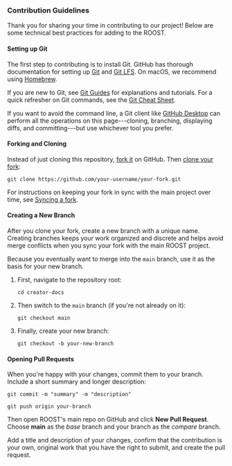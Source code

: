 ### Contribution Guidelines
Thank you for sharing your time in contributing to our project! Below are some technical best practices for adding to the ROOST.

#### Setting up Git

The first step to contributing is to install Git. GitHub has thorough documentation for setting up [Git](https://docs.github.com/en/get-started/quickstart/set-up-git) and [Git LFS](https://docs.github.com/en/repositories/working-with-files/managing-large-files/installing-git-large-file-storage). On macOS, we recommend using [Homebrew](https://brew.sh/).

If you are new to Git, see [Git Guides](https://github.com/git-guides/) for explanations and tutorials. For a quick refresher on Git commands, see the [Git Cheat Sheet](https://education.github.com/git-cheat-sheet-education.pdf).

If you want to avoid the command line, a Git client like [GitHub Desktop](https://desktop.github.com) can perform all the operations on this page---cloning, branching, displaying diffs, and committing---but use whichever tool you prefer.

#### Forking and Cloning

Instead of just cloning this repository, [fork it](https://docs.github.com/en/get-started/quickstart/fork-a-repo#forking-a-repository) on GitHub. Then [clone your fork](https://docs.github.com/en/get-started/quickstart/fork-a-repo#cloning-your-forked-repository):

```shell
git clone https://github.com/your-username/your-fork.git
```
For instructions on keeping your fork in sync with the main project over time, see [Syncing a fork](https://docs.github.com/en/pull-requests/collaborating-with-pull-requests/working-with-forks/syncing-a-fork).

#### Creating a New Branch

After you clone your fork, create a new branch with a unique name. Creating branches keeps your work organized and discrete and helps avoid merge conflicts when you sync your fork with the main ROOST project.

Because you eventually want to merge into the `main` branch, use it as the basis for your new branch.

1. First, navigate to the repository root:

   ```shell
   cd creator-docs
   ```

1. Then switch to the `main` branch (if you're not already on it):

   ```shell
   git checkout main
   ```

1. Finally, create your new branch:

   ```shell
   git checkout -b your-new-branch
   ```

#### Opening Pull Requests

When you're happy with your changes, commit them to your branch. Include a short summary and longer description:

```shell
git commit -m "summary" -m "description"
```

```shell
git push origin your-branch
```

Then open ROOST's main repo on GitHub and click **New Pull Request**. Choose **main** as the _base_ branch and your branch as the _compare_ branch.

Add a title and description of your changes, confirm that the contribution is your own, original work that you have the right to submit, and create the pull request.
